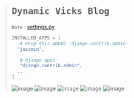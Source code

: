 ># `Dynamic Vicks Blog`
>
> `Note` : [settings.py](https://github.com/farridav/django-jazzmin/blob/e586f7bc9be48ca8ceb7ee4cae09287953c89dc5/tests/test_app/library/settings.py#L16)
>
>```py
>INSTALLED_APPS = [
>    # Keep this ABOVE 'django.contrib.admin'
>   "jazzmin",
>
>    # Django apps
>    "django.contrib.admin",
>   ...
>]
>```
>
>![image](https://github.com/user-attachments/assets/718f13c4-863d-42f1-aae1-bb66b2c9a87e)
>![image](https://github.com/user-attachments/assets/0cd7a8d2-232c-4672-ae65-ad0dce66e5d2)
>![image](https://github.com/user-attachments/assets/13e8d228-89c3-4afe-9df0-f9d7e5172b72)
>![image](https://github.com/user-attachments/assets/b03183f0-f5ca-4944-b722-ee2c7c862bc1)
>![image](https://github.com/user-attachments/assets/8d17af68-8c66-4ce0-a46d-1a38e713ef37)
